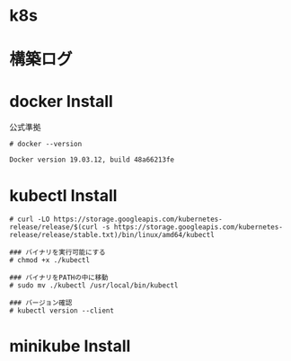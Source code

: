# k8s
# 構築ログ
# docker Install
公式準拠
```
# docker --version
```
```
Docker version 19.03.12, build 48a66213fe
```
# kubectl Install
```
# curl -LO https://storage.googleapis.com/kubernetes-release/release/$(curl -s https://storage.googleapis.com/kubernetes-release/release/stable.txt)/bin/linux/amd64/kubectl
```
```
### バイナリを実行可能にする
# chmod +x ./kubectl
```
```
### バイナリをPATHの中に移動
# sudo mv ./kubectl /usr/local/bin/kubectl
```
```
### バージョン確認
# kubectl version --client
```
# minikube Install


